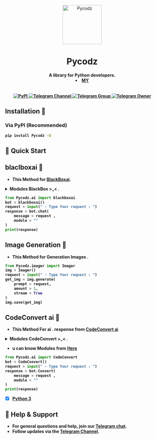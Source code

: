 <div align="center"> <img src="https://www2.0zz0.com/2024/12/04/20/801153888.png" alt="Pycodz" width="128"> <h1>Pycodz</h1> <b>A library for Python developers.</b> <b> <a href="https://z44o.github.io"> <br> <li> MY </li> </br> </a> </div>

<br>

<div align="center"> <a href="https://pypi.org/project/Pycodz/"> <img src="https://img.shields.io/pypi/v/tgram.svg?logo=python&logoColor=%23959DA5&label=pypi&labelColor=%23282f37" alt="PyPI"> </a> <a href="https://t.me/Pycodz"> <img src="https://img.shields.io/badge/Telegram-Channel-blue.svg?logo=telegram" alt="Telegram Channel"> </a> <a href="https://t.me/PyChTz"> <img src="https://img.shields.io/badge/Telegram-Group-blue.svg?logo=telegram" alt="Telegram Group"> </a> <a href="https://t.me/DevZ44d"> <img src="https://img.shields.io/badge/Telegram-Owner-red.svg?logo=telegram" alt="Telegram Owner"> </a> </div>


##  Installation 🚀

### Via PyPI (Recommended)
```sh
pip install Pycodz -U
```


## 🚀 Quick Start

## blaclboxai 🤖
- This Method for **[BlackBoxai](https://blackboxai.com)**.
<details>
    <summary>
     Modules BlackBox >_< .
    </summary>

<li> Languages Programming .
<li> GitHub .

</details>

```python
from Pycodz.ai import blackboxai
bot = blackboxai()
request = input(" - Type Your request : ")
response = bot.chat(
    message = request ,
    module = ""
)
print(response)
```

## Image Generation 🎨
- This Method for Generation Images .

```python
from Pycodz.imager import Imager
img = Imager()
request = input(" - Type Your request : ")
get_img = img.generate(
    prompt = request,
    amount = 1,
    stream = True
)
img.save(get_img)
```

## CodeConvert ai 🎯
- This Method For ai . response from **[CodeConvert ai](https://codeconvert.ai)**
<details>
    <summary>
     Modules CodeConvert >_< .
    </summary>

<li> Languages Programming .
</details>

- u can know Modules from **[Here](https://codeconvert.ai)**
```python
from Pycodz.ai import CodeConvert
bot = CodeConvert()
request = input(" - Type Your request : ")
response = bot.Convert(
    message = request ,
    module = ""
)
print(response)
```

- [x] [Python 3](https://python.org)

## 💬 Help & Support
- For general questions and help, join our **[Telegram chat](https://t.me/PyChTz)**.
- Follow updates via the **[Telegram Channel](https://t.me/PyQZe)**.
